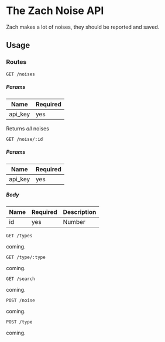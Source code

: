 # The Zach Noise API

Zach makes a lot of noises, they should be reported and saved.

## Usage

### Routes

```GET /noises```

##### Params

| Name      | Required  |
| --------- | --------- |
| api_key   | yes       |

Returns _all_ noises

```GET /noise/:id```

##### Params

| Name      | Required  |
| --------- | --------- |
| api_key   | yes       |

##### Body

| Name  | Required  | Description   |
| ----- | --------- | ------------- |   
| id    | yes       | Number        |

```GET /types```

coming.

```GET /type/:type```

coming.

```GET /search```

coming.

```POST /noise```

coming.

```POST /type```

coming.
